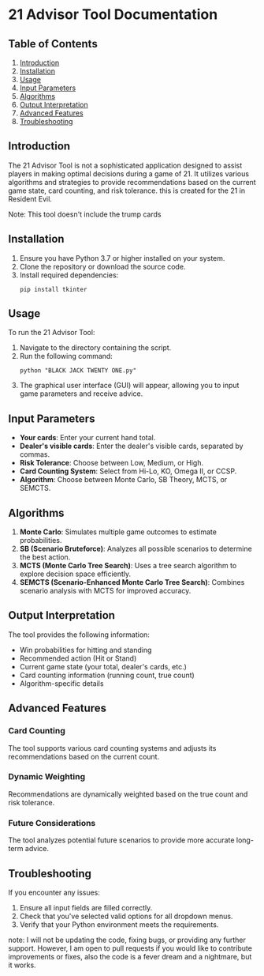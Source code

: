 # 21 Advisor Tool Documentation

## Table of Contents
1. [Introduction](#introduction)
2. [Installation](#installation)
3. [Usage](#usage)
4. [Input Parameters](#input-parameters)
5. [Algorithms](#algorithms)
6. [Output Interpretation](#output-interpretation)
7. [Advanced Features](#advanced-features)
8. [Troubleshooting](#troubleshooting)

## Introduction

The 21 Advisor Tool is not a sophisticated application designed to assist players in making optimal decisions during a game of 21. It utilizes various algorithms and strategies to provide recommendations based on the current game state, card counting, and risk tolerance. this is created for the 21 in Resident Evil.

Note: This tool doesn't include the trump cards

## Installation

1. Ensure you have Python 3.7 or higher installed on your system.
2. Clone the repository or download the source code.
3. Install required dependencies:
   ```
   pip install tkinter
   ```

## Usage

To run the 21 Advisor Tool:

1. Navigate to the directory containing the script.
2. Run the following command:
   ```
   python "BLACK JACK TWENTY ONE.py"
   ```
3. The graphical user interface (GUI) will appear, allowing you to input game parameters and receive advice.

## Input Parameters

- **Your cards**: Enter your current hand total.
- **Dealer's visible cards**: Enter the dealer's visible cards, separated by commas.
- **Risk Tolerance**: Choose between Low, Medium, or High.
- **Card Counting System**: Select from Hi-Lo, KO, Omega II, or CCSP.
- **Algorithm**: Choose between Monte Carlo, SB Theory, MCTS, or SEMCTS.

## Algorithms

1. **Monte Carlo**: Simulates multiple game outcomes to estimate probabilities.
2. **SB (Scenario Bruteforce)**: Analyzes all possible scenarios to determine the best action.
3. **MCTS (Monte Carlo Tree Search)**: Uses a tree search algorithm to explore decision space efficiently.
4. **SEMCTS (Scenario-Enhanced Monte Carlo Tree Search)**: Combines scenario analysis with MCTS for improved accuracy.

## Output Interpretation

The tool provides the following information:

- Win probabilities for hitting and standing
- Recommended action (Hit or Stand)
- Current game state (your total, dealer's cards, etc.)
- Card counting information (running count, true count)
- Algorithm-specific details

## Advanced Features

### Card Counting
The tool supports various card counting systems and adjusts its recommendations based on the current count.

### Dynamic Weighting
Recommendations are dynamically weighted based on the true count and risk tolerance.

### Future Considerations
The tool analyzes potential future scenarios to provide more accurate long-term advice.

## Troubleshooting

If you encounter any issues:

1. Ensure all input fields are filled correctly.
2. Check that you've selected valid options for all dropdown menus.
3. Verify that your Python environment meets the requirements.

note: I will not be updating the code, fixing bugs, or providing any further support. However, I am open to pull requests if you would like to contribute improvements or fixes, also the code is a fever dream and a nightmare, but it works.
